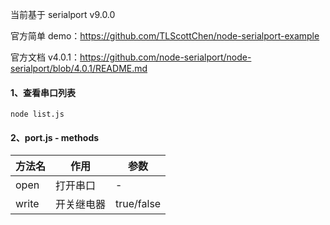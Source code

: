 当前基于 serialport v9.0.0

官方简单 demo：https://github.com/TLScottChen/node-serialport-example

官方文档 v4.0.1：https://github.com/node-serialport/node-serialport/blob/4.0.1/README.md


#### 1、查看串口列表

```
node list.js
```

#### 2、port.js - methods
| 方法名 | 作用       | 参数       |
| ------ | ---------- | ---------- |
| open   | 打开串口   | -          |
| write  | 开关继电器 | true/false |
